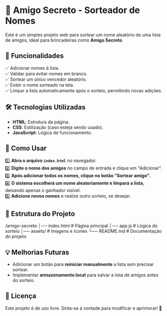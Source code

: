 # 🎉 Amigo Secreto - Sorteador de Nomes

Este é um simples projeto web para sortear um nome aleatório de uma lista de amigos, ideal para brincadeiras como **Amigo Secreto**. 

## 📌 Funcionalidades

✅ Adicionar nomes à lista.  
✅ Validar para evitar nomes em branco.  
✅ Sortear um único vencedor aleatório.  
✅ Exibir o nome sorteado na tela.  
✅ Limpar a lista automaticamente após o sorteio, permitindo novas adições.  

## 🛠️ Tecnologias Utilizadas

- **HTML**: Estrutura da página.
- **CSS**: Estilização (caso esteja sendo usado).
- **JavaScript**: Lógica de funcionamento.

## 🚀 Como Usar

1️⃣ **Abra o arquivo `index.html`** no navegador.  
2️⃣ **Digite o nome dos amigos** no campo de entrada e clique em "Adicionar".  
3️⃣ **Após adicionar todos os nomes, clique no botão "Sortear amigo"**.  
4️⃣ **O sistema escolherá um nome aleatoriamente e limpará a lista**, deixando apenas o ganhador visível.  
5️⃣ **Adicione novos nomes** e realize outro sorteio, se desejar.  

## 📂 Estrutura do Projeto

/amigo-secreto │── index.html # Página principal │── app.js # Lógica do sorteio │── assets/ # Imagens e ícones └── README.md # Documentação do projeto


## 💡 Melhorias Futuras

- Adicionar um botão para **reiniciar manualmente** a lista sem precisar sortear.
- Implementar **armazenamento local** para salvar a lista de amigos antes do sorteio.

## 📝 Licença

Este projeto é de uso livre. Sinta-se à vontade para modificar e aprimorar! 🚀  
